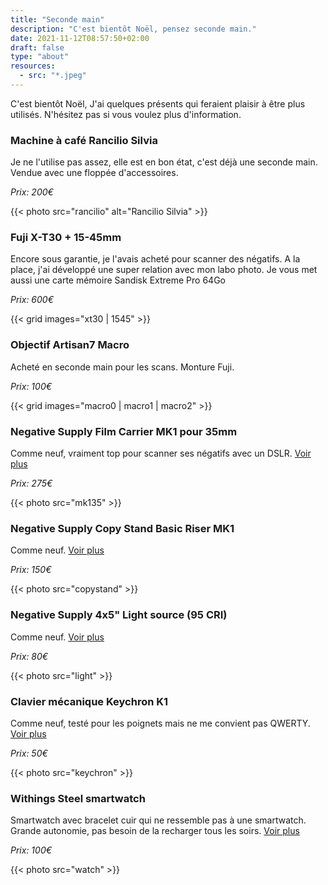 ```yaml
---
title: "Seconde main"
description: "C'est bientôt Noël, pensez seconde main."
date: 2021-11-12T08:57:50+02:00
draft: false
type: "about"
resources:
  - src: "*.jpeg"
---
```


C'est bientôt Noël, J'ai quelques présents qui feraient plaisir à être plus utilisés.
N'hésitez pas si vous voulez plus d'information.

### Machine à café Rancilio Silvia

Je ne l'utilise pas assez, elle est en bon état, c'est déjà une seconde main.
Vendue avec une floppée d'accessoires.

*Prix: 200€*

{{< photo src="rancilio" alt="Rancilio Silvia" >}}

### Fuji X-T30 + 15-45mm

Encore sous garantie, je l'avais acheté pour scanner des négatifs. A la place, j'ai développé une super relation avec mon labo photo.
Je vous met aussi une carte mémoire Sandisk Extreme Pro 64Go

*Prix: 600€*

{{< grid images="xt30 | 1545" >}}

### Objectif Artisan7 Macro

Acheté en seconde main pour les scans. Monture Fuji.

*Prix: 100€*

{{< grid images="macro0 | macro1 | macro2" >}}

### Negative Supply Film Carrier MK1 pour 35mm

Comme neuf, vraiment top pour scanner ses négatifs avec un DSLR.
[Voir plus](https://www.negative.supply/shop-all/film-carrier-mk1)

*Prix: 275€*

{{< photo src="mk135" >}}

### Negative Supply Copy Stand Basic Riser MK1

Comme neuf. [Voir plus](https://www.negative.supply/shop-all/basic-riser-mk1)

*Prix: 150€*

{{< photo src="copystand" >}}

### Negative Supply 4x5" Light source (95 CRI)

Comme neuf. [Voir plus](https://www.negative.supply/shop-all/light-source)

*Prix: 80€*

{{< photo src="light" >}}

### Clavier mécanique Keychron K1

Comme neuf, testé pour les poignets mais ne me convient pas
QWERTY. [Voir plus](https://www.keychron.com/products/keychron-k1-wireless-mechanical-keyboard)

*Prix: 50€*

{{< photo src="keychron" >}}

### Withings Steel smartwatch

Smartwatch avec bracelet cuir qui ne ressemble pas à une smartwatch. Grande autonomie, pas besoin de la recharger tous les soirs. [Voir plus](https://www.withings.com/fr/fr/steel-hr)

*Prix: 100€*

{{< photo src="watch" >}}